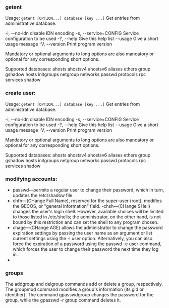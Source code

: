 ### getent

Usage: `getent [OPTION...] database [key ...]`
Get entries from administrative database.

  -i, --no-idn               disable IDN encoding
  -s, --service=CONFIG       Service configuration to be used
  -?, --help                 Give this help list
      --usage                Give a short usage message
  -V, --version              Print program version

Mandatory or optional arguments to long options are also mandatory or optional
for any corresponding short options.

Supported databases:
ahosts ahostsv4 ahostsv6 aliases ethers group gshadow hosts initgroups
netgroup networks passwd protocols rpc services shadow

### create user:

Usage: `getent [OPTION...] database [key ...]`
Get entries from administrative database.

  -i, --no-idn               disable IDN encoding
  -s, --service=CONFIG       Service configuration to be used
  -?, --help                 Give this help list
      --usage                Give a short usage message
  -V, --version              Print program version

Mandatory or optional arguments to long options are also mandatory or optional
for any corresponding short options.

Supported databases:
ahosts ahostsv4 ahostsv6 aliases ethers group gshadow hosts initgroups
netgroup networks passwd protocols rpc services shadow

### modifying accounts:
- passwd—permits a regular user to change their password, which in turn, updates the /etc/shadow file.
- chfn—(CHange Full Name), reserved for the super-user (root), modifies the GECOS, or "general information" field.
 -chsh—(CHange SHell) changes the user's login shell. However, available choices will be limited to those listed in /etc/shells; the administrator, on the other hand, is not bound by this restriction and can set the shell to any program chosen.
- chage—(CHange AGE) allows the administrator to change the password expiration settings by passing the user name as an argument or list current settings using the -l user option. Alternatively, you can also force the expiration of a password using the passwd -e user command, which forces the user to change their password the next time they log in.
- 
### groups

The addgroup and delgroup commands add or delete a group, respectively. The groupmod command modifies a group's information (its gid or identifier). The command gpasswdgroup changes the password for the group, while the gpasswd -r group command deletes it.



